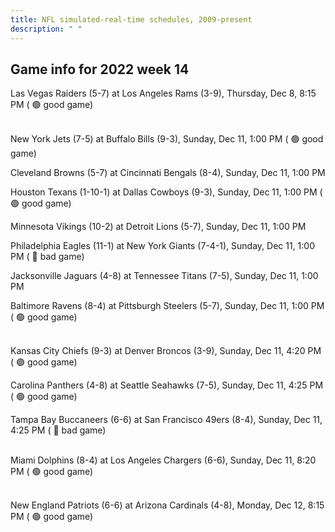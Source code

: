 ```yaml
---
title: NFL simulated-real-time schedules, 2009-present
description: " "
---
```


## Game info for 2022 week 14
Las Vegas Raiders (5-7) at Los Angeles Rams (3-9), Thursday, Dec 8, 8:15 PM (	:green_circle: good game)

<br/>New York Jets (7-5) at Buffalo Bills (9-3), Sunday, Dec 11, 1:00 PM (	:green_circle: good game)

Cleveland Browns (5-7) at Cincinnati Bengals (8-4), Sunday, Dec 11, 1:00 PM

Houston Texans (1-10-1) at Dallas Cowboys (9-3), Sunday, Dec 11, 1:00 PM (	:green_circle: good game)

Minnesota Vikings (10-2) at Detroit Lions (5-7), Sunday, Dec 11, 1:00 PM

Philadelphia Eagles (11-1) at New York Giants (7-4-1), Sunday, Dec 11, 1:00 PM (	:red_circle: bad game)

Jacksonville Jaguars (4-8) at Tennessee Titans (7-5), Sunday, Dec 11, 1:00 PM

Baltimore Ravens (8-4) at Pittsburgh Steelers (5-7), Sunday, Dec 11, 1:00 PM (	:green_circle: good game)

<br/>Kansas City Chiefs (9-3) at Denver Broncos (3-9), Sunday, Dec 11, 4:20 PM (	:green_circle: good game)

Carolina Panthers (4-8) at Seattle Seahawks (7-5), Sunday, Dec 11, 4:25 PM (	:green_circle: good game)

Tampa Bay Buccaneers (6-6) at San Francisco 49ers (8-4), Sunday, Dec 11, 4:25 PM (	:red_circle: bad game)

<br/>Miami Dolphins (8-4) at Los Angeles Chargers (6-6), Sunday, Dec 11, 8:20 PM (	:green_circle: good game)

<br/>New England Patriots (6-6) at Arizona Cardinals (4-8), Monday, Dec 12, 8:15 PM (	:green_circle: good game)

